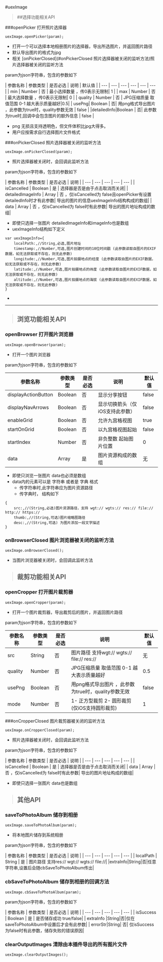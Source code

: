 #uexImage






>##选择功能相关API


###openPicker 打开照片选择器

`uexImage.openPicker(param);`

* 打开一个可以选择本地相册图片的选择器，导出所选图片，并返回图片路径
* 默认导出图片的格式为jpg
* 相关 [onPickerClosed](#onPickerClosed 照片选择器被关闭的监听方法)照片选择器被关闭的监听方法

param为json字符串，包含的参数如下

|  参数名称 | 参数类型  | 是否必选  | 说明 | 默认值 |
| --- | --- | --- | --- | --- | --- |
| min | Number | 否 | 最小选择数量 ，传0表示无限制| 1 | 
| max | Number | 否 | 最大选择数量 ，传0表示无限制| 0 | 
| quality | Number | 否 | JPG压缩质量 取值范围 0-1 越大表示质量越好|0.5|
| usePng| Boolean | 否| 用png格式导出图片 ，此参数为true时，quality参数无效 | false |
|detailedInfo|Boolean | 否| 此参数为true时,回调中会包含图片的额外信息 | false |

* png 无损且支持透明色，但文件体积比jpg大得多。
* 用户应按需求自行选择图片文件格式



###onPickerClosed 照片选择器被关闭的监听方法

`uexImage.onPickerClosed(param);`

* 照片选择器被关闭时，会回调此监听方法

param为json字符串，包含的参数如下

|  参数名称 | 参数类型  | 是否必选  | 说明 | 
| --- | --- | --- | --- | --- |
| isCancelled | Boolean | 是 | 选择器是否是由于点击取消而关闭|
| detailedImageInfo | Array | 否 ，仅isCancelled为 false且openPicker有设置detailedInfo时才有此参数| 导出的图片的信息uexImageInfo结构构成的数组|
| data | Array | 否 ，仅isCancelled为 false时有此参数| 导出的图片地址构成的数组|

* 即使只选择一张图片 detailedImageInfo和imageInfo也是数组
* uexImageInfo结构如下定义

```
var uexImageInfo={
	localPath:,//String,必选,图片地址
	timestamp:,//Number,可选,图片创建时间的10位时间戳 (此参数读取自图片的EXIF数据，如无法获取或不存在，则无此参数)
	longitude:,//Number,可选,图片拍摄地点的经度 (此参数读取自图片的EXIF数据，如无法获取或不存在，则无此参数)
	latitude:,//Number,可选,图片拍摄地点的纬度 (此参数读取自图片的EXIF数据，如无法获取或不存在，则无此参数)
	altitude:,//Number,可选,图片拍摄地点的海拔 (此参数读取自图片的EXIF数据，如无法获取或不存在，则无此参数)
}
```
* 



***




>## 浏览功能相关API

### openBrowser  打开图片浏览器

`uexImage.openBrowser(param);`

* 打开一个图片浏览器

param为json字符串，包含的参数如下

|  参数名称 | 参数类型  | 是否必选  | 说明 | 默认值 |
| --- | --- | --- | --- | --- |
| displayActionButton | Boolean | 否 | 显示分享按钮|false|
| displayNavArrows| Boolean | 否 |显示切换箭头（仅iOS支持此参数）| false|
| enableGrid | Boolean | 否 | 允许九宫格视图 | true |
| startOnGrid | Boolean | 否 | 以九宫格视图起始 | false |
| startIndex | Number | 否 | 非负整数 起始图片位置 | 0 |
| data | Array | 是 | 图片资源构成的数组 | 无 |

* 即使只浏览一张图片 data也必须是数组
* data内的元素可以是 字符串 或者是 字典 格式
	* 传字符串时,此字符串应为图片资源路径
	* 传字典时， 结构如下

```
{
	src:,//(String,必选)图片资源路径，支持 wgt:// wgts:// res:// file:// http:// https:// 
	thumb:,//(String,可选)图片缩略图路径
	desc:,//(String,可选) 为图片添加一段文字描述
}
```

### onBrowserClosed 图片浏览器被关闭的监听方法

`uexImage.onBrowserClosed();`

* 当图片浏览器被关闭时，会回调此监听方法


>## 裁剪功能相关API

### openCropper 打开图片裁剪器

`uexImage.openCropper(param);`

* 打开一个图片裁剪器，导出裁剪后的图片，并返回图片路径

param为json字符串，包含的参数如下

|  参数名称 | 参数类型  | 是否必选  | 说明 | 默认值 |
| --- | --- | --- | --- | --- |
| src | String | 否 | 图片路径 支持wgt:// wgts:// file://  res://| 无|
| quality | Number | 否 | JPG压缩质量 取值范围 0-1 越大表示质量越好|0.5|
| usePng| Boolean | 否| 用png格式导出图片 ，此参数为true时，quality参数无效 | false |
| mode | Number | 否 | 1- 正方型裁剪 2- 圆形裁剪(仅iOS支持圆形裁剪) | 1 |





###onCropperClosed 图片裁剪器被关闭的监听方法

`uexImage.onCropperClosed(param);`

* 照片选择器被关闭时，会回调此监听方法

param为json字符串，包含的参数如下

|  参数名称 | 参数类型  | 是否必选  | 说明 | 
| --- | --- | --- | --- | --- |
| isCancelled | Boolean | 是 | 选择器是否是由于点击取消而关闭|
| data | Array | 否 ，仅isCancelled为 false时有此参数| 导出的图片地址构成的数组|

* 即使只选择一张图片 data也是数组


>## 其他API

### saveToPhotoAlbum 储存到相册

`uexImage.saveToPhotoAlbum(param);`

* 将本地图片储存到系统相册

param为json字符串，包含的参数如下

|  参数名称 | 参数类型  | 是否必选  | 说明 | 
| --- | --- | --- | --- | --- |
| localPath | String | 是 | 图片路径 支持res:// wgt:// wgts:// file://|
|extraInfo|String|否|任意字符串,设置后会随cbSaveToPhotoAlbum传出|

### cbSaveToPhotoAlbum 储存到相册的回调方法

`uexImage.cbSaveToPhotoAlbum(param);`

param为json字符串，包含的参数如下

|  参数名称 | 参数类型  | 是否必选  | 说明 | 
| --- | --- | --- | --- | --- |
| isSuccess | Boolean | 是 | 是否储存成功 true/false|
| extraInfo |String|否|仅在saveToPhotoAlbum中设置后才会有此参数|
| errorStr|String| 否| 仅isSuccess为false时有此参数，储存失败的错误原因|


### clearOutputImages 清除由本插件导出的所有图片文件

`uexImage.clearOutputImages();`

